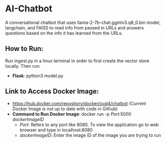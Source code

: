 # AI-Chatbot
A conversational chatbot that uses llama-2-7b-chat.ggmlv3.q8_0.bin model, langchain, and FAISS to read info from passed in URLs and answers questions based on the info it has learned from the URLs.

## How to Run:
Run ingest.py in a linux terminal in order to first create the vector store locally. Then run:
+ **Flask**: python3 model.py
## Link to Access Docker Image:
+ https://hub.docker.com/repository/docker/sval4/chatbot (Current Docker Image is not up to date with code in Github)
+ **Command to Run Docker Image**: docker run -p _Port_:5000 _dockerImageID_
    + _Port_: Refers to any port like 8080. To view the application go to web browser and type in localhost:8080
    + _dockerImageID_: Enter the image ID of the image you are trying to run
